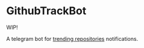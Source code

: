 # GithubTrackBot

WIP!

A telegram bot for [trending repositories](https://github.com/trending) notifications. 

